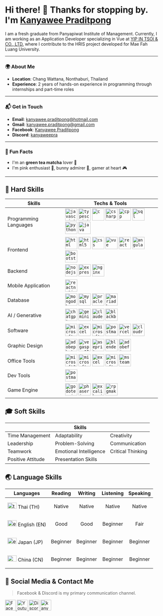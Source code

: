 <p align="center">

</p>

# Hi there! 👋 Thanks for stopping by. I'm [Kanyawee Praditpong](https://github.com/kanyaweepra)

I am a fresh graduate from Panyapiwat Institute of Management. Currently, I am working as an Application Developer specializing in Vue at [YIP IN TSOI & CO., LTD.](https://www.yipintsoi.com/) where I contribute to the HRIS project developed for Mae Fah Luang University.

---

### 🌍 About Me
- **Location**: Chang Wattana, Nonthaburi, Thailand
- **Experience**: 2 years of hands-on experience in programming through internships and part-time roles

---

### 📬 Get in Touch  
- **Email**: [kanyawee.praditpong@hotmail.com](mailto:kanyawee.praditpong@hotmail.com)
- **Gmail**: [kanyawee.praditpong@gmail.com](mailto:kanyawee.praditpong@gmail.com)
- **Facebook**: [Kanyawee Praditpong](https://fb.com/guy.suvijak)
- **Discord**: [kanyaweepra](https://discord.com/users/kanyaweepra)

---

### 🚀 Fun Facts
- I'm an **green tea matcha** lover 🍵
- I'm pink enthusiast 💖, bunny admirer 🐰, gamer at heart 🎮

---

## :muscle: Hard Skills

| Skills | Techs & Tools |
|--------|---------------|
| Programming Languages | <code>[<img src="https://upload.wikimedia.org/wikipedia/commons/9/99/Unofficial_JavaScript_logo_2.svg" title="JavaScript" alt="javascript" width="40" height="40"/>](https://www.w3schools.com/js/)</code> <code>[<img src="https://upload.wikimedia.org/wikipedia/commons/4/4c/Typescript_logo_2020.svg" title="TypeScript" alt="typescript" width="40" height="40"/>](https://www.typescriptlang.org/)</code> <code><img src="https://upload.wikimedia.org/wikipedia/commons/1/19/C_Logo.png" title="C" alt="c" width="40" height="40"/></code> <code><img src="https://upload.wikimedia.org/wikipedia/commons/b/bd/Logo_C_sharp.svg" title="C#" alt="csharp" width="40" height="40"/></code> <code><img src="https://upload.wikimedia.org/wikipedia/commons/1/18/ISO_C%2B%2B_Logo.svg" title="C++" alt="cpp" width="40" height="40"/></code> <code><a href="https://www.w3schools.com/sql/sql_intro.asp"><img src="https://db.cs.uni-tuebingen.de/teaching/ws2223/sql-is-a-programming-language/logo.svg" title="SQL" alt="sql" width="40" height="40"/></a></code> <code><a href="https://www.python.org/"><img src="https://upload.wikimedia.org/wikipedia/commons/c/c3/Python-logo-notext.svg" title="Python" alt="python" width="40" height="40"/></a></code> <code><img src="https://upload.wikimedia.org/wikipedia/en/3/30/Java_programming_language_logo.svg" title="Java" alt="java" width="40" height="40"/></code> |
| Frontend | <code><a href="https://www.w3schools.com/html/"><img src="https://upload.wikimedia.org/wikipedia/commons/6/61/HTML5_logo_and_wordmark.svg" title="HTML" alt="html" width="40" height="40"/></a></code> <code><a href="https://www.w3schools.com/html/"><img src="https://upload.wikimedia.org/wikipedia/commons/6/61/HTML5_logo_and_wordmark.svg" title="HTML5" alt="html5" width="40" height="40"/></a></code> <code><a href="https://www.w3schools.com/css/"><img src="https://upload.wikimedia.org/wikipedia/commons/d/d5/CSS3_logo_and_wordmark.svg" title="CSS" alt="css" width="40" height="40"/></a></code> <code><a href="https://vuejs.org/"><img src="https://upload.wikimedia.org/wikipedia/commons/9/95/Vue.js_Logo_2.svg" title="Vue.js" alt="vue" width="40" height="40"/></a></code> <code><a href="https://react.dev/"><img src="https://upload.wikimedia.org/wikipedia/commons/a/a7/React-icon.svg" title="React" alt="react" width="40" height="40"/></a></code> <code><a href="https://angular.io/"><img src="https://upload.wikimedia.org/wikipedia/commons/c/cf/Angular_full_color_logo.svg" title="Angular" alt="angular" width="40" height="40"/></a></code> <code><a href="https://getbootstrap.com/"><img src="https://upload.wikimedia.org/wikipedia/commons/b/b2/Bootstrap_logo.svg" title="Bootstrap" alt="bootstrap" width="40" height="40"/></a></code> |
| Backend | <code><a href="https://nodejs.org/"><img src="https://avatars.githubusercontent.com/u/9950313" title="Node.js" alt="nodejs" width="40" height="40"/></a></code> <code><a href="https://expressjs.com/"><img src="https://avatars.githubusercontent.com/u/5658226" title="Express" alt="express" width="40" height="40"/></a></code> <code><a href="https://www.nginx.com/"><img src="https://upload.wikimedia.org/wikipedia/commons/c/c5/Nginx_logo.svg" title="Nginx" alt="nginx" width="40" height="40"/></a></code> |
| Mobile Application | <code><a href="https://reactnative.dev/"><img src="https://upload.wikimedia.org/wikipedia/commons/a/a7/React-icon.svg" title="React Native" alt="reactnative" width="40" height="40"/></a></code> |
| Database | <code><a href="https://www.mongodb.com/"><img src="https://avatars.githubusercontent.com/u/45120" title="MongoDB" alt="mongodb" width="40" height="40"/></a></code> <code><a href="https://www.mysql.com/"><img src="https://upload.wikimedia.org/wikipedia/en/d/dd/MySQL_logo.svg" title="MySQL" alt="mysql" width="40" height="40"/></a></code> <code><a href="https://www.oracle.com/database/"><img src="https://upload.wikimedia.org/wikipedia/commons/5/50/Oracle_logo.svg" title="Oracle DB" alt="oracle" width="40" height="40"/></a></code> <code><a href="https://mariadb.org/"><img src="https://upload.wikimedia.org/wikipedia/en/6/6f/MariaDB_Logo.png" title="MariaDB" alt="mariadb" width="40" height="40"/></a></code> |
| AI / Generative | <code><a href="https://openai.com/chatgpt/"><img src="https://upload.wikimedia.org/wikipedia/commons/0/04/ChatGPT_logo.svg" title="ChatGPT" alt="chatgpt" width="40" height="40"/></a></code> <code><a href="https://deepmind.google/technologies/gemini/"><img src="https://upload.wikimedia.org/wikipedia/commons/0/0b/Google_Gemini_logo.svg" title="Gemini" alt="gemini" width="40" height="40"/></a></code> <code><a href="https://claude.ai/"><img src="https://wpforms.com/wp-content/uploads/2024/08/claude-logo.png" title="Claude AI" alt="claude" width="40" height="40"/></a></code> <code><a href="https://www.blackbox.ai/"><img src="https://avatars.githubusercontent.com/u/113139134" title="Blackbox" alt="blackbox" width="40" height="40"/></a></code> |
| Software              | <code><a href="https://www.microsoft.com/en-ww/microsoft-365/word/"><img src="https://upload.wikimedia.org/wikipedia/commons/f/fd/Microsoft_Office_Word_%282019–present%29.svg" title="Microsoft Word" alt="microsoftword" width="40" height="40"/></a></code> <code><a href="https://www.microsoft.com/en-us/microsoft-365/excel/"><img src="https://upload.wikimedia.org/wikipedia/commons/3/34/Microsoft_Office_Excel_%282019–present%29.svg" title="Microsfot Excel" alt="excel" width="40" height="40"/></a></code> <code><a href="https://www.microsoft.com/en/microsoft-365/powerpoint"><img src="https://upload.wikimedia.org/wikipedia/commons/0/0d/Microsoft_Office_PowerPoint_%282019–present%29.svg" title="Microsoft PowerPoint" alt="microsoftpowerpoint" width="40" height="40"/></a></code> <code><a href="https://www.postman.com/"><img src="https://avatars.githubusercontent.com/u/10251060" title="Postman" alt="postman" width="40" height="40"/></a></code> <code><a href="https://vercel.com/"><img src="https://avatars.githubusercontent.com/u/14985020" title="Vercel" alt="vercel" width="40" height="40"/></a></code> <code><a href="https://cloud.google.com/run"><img src="https://avatars.githubusercontent.com/u/2810941" title="Cloud Run" alt="cloudrun" width="40" height="40"/></a></code> |
| Graphic Design        | <code><a href="https://www.adobe.com/th_en/products/photoshop.html"><img src="https://upload.wikimedia.org/wikipedia/commons/a/af/Adobe_Photoshop_CC_icon.svg" title="Adobe Photoshop" alt="adobephotoshop" width="40" height="40"/></a></code> <code><a href="https://store.steampowered.com/app/689790/VEGAS_Pro_15_Edit_Steam_Edition/"><img src="https://upload.wikimedia.org/wikipedia/commons/3/39/Vegas_Pro_15.0.png" title="Vegas Pro 15" alt="vegaspro15" width="40" height="40"/></a></code> <code><a href="https://store.steampowered.com/app/431730/Aseprite/"><img src="https://avatars.githubusercontent.com/u/3853896" title="Aseprite" alt="aseprite" width="40" height="40"/></a></code> <code><a href="https://www.blender.org/"><img src="https://avatars.githubusercontent.com/u/52924476" title="Blender" alt="blender" width="40" height="40"/></a></code> <code><a href="https://www.figma.com/"><img src="https://www.vectorlogo.zone/logos/figma/figma-icon.svg" title="Adobe Figma" alt="adobefigma" width="40" height="40"/></a></code> |
| Office Tools | <code><a href="https://www.microsoft.com/en-ww/microsoft-365/"><img src="https://upload.wikimedia.org/wikipedia/commons/4/44/Microsoft_logo.svg" title="Microsoft 365" alt="microsoft365" width="40" height="40"/></a></code> <code><a href="https://www.microsoft.com/en-ww/microsoft-365/word/"><img src="https://upload.wikimedia.org/wikipedia/commons/f/fd/Microsoft_Office_Word_%282019–present%29.svg" title="Microsoft Word" alt="microsoftword" width="40" height="40"/></a></code> <code><a href="https://www.microsoft.com/en-us/microsoft-365/excel/"><img src="https://upload.wikimedia.org/wikipedia/commons/3/34/Microsoft_Office_Excel_%282019–present%29.svg" title="Microsoft Excel" alt="excel" width="40" height="40"/></a></code> <code><a href="https://www.microsoft.com/en/microsoft-365/powerpoint"><img src="https://upload.wikimedia.org/wikipedia/commons/0/0d/Microsoft_Office_PowerPoint_%282019–present%29.svg" title="Microsoft PowerPoint" alt="microsoftpowerpoint" width="40" height="40"/></a></code> <code><a href="https://www.microsoft.com/en/microsoft-teams/group-chat-software"><img src="https://upload.wikimedia.org/wikipedia/commons/4/4e/Microsoft_Office_Teams_%282018%E2%80%93present%29.svg" title="Microsoft Teams" alt="msteams" width="40" height="40"/></a></code> |
| Dev Tools    | <code><a href="https://www.postman.com/"><img src="https://avatars.githubusercontent.com/u/10251060" title="Postman" alt="postman" width="40" height="40"/></a></code> |
| Game Engine           | <code><a href="https://godotengine.org/"><img src="https://avatars.githubusercontent.com/u/6318500" title="Godot Engine" alt="godotengine" width="40" height="40"/></a></code> <code><a href="https://phaser.io/"><img src="https://avatars.githubusercontent.com/u/54856938" title="Phaser.js" alt="phaserjs" width="40" height="40"/></a></code> <code><a href="https://excaliburjs.com/"><img src="https://avatars.githubusercontent.com/u/6165683" title="Excalibur.js" alt="excaliburjs" width="40" height="40"/></a></code> <code><a href="https://www.rpgmakerweb.com/"><img src="https://upload.wikimedia.org/wikipedia/en/b/b0/RPG_Maker_MZ_Logo.png" title="RPG Maker" alt="rpgmaker" width="40" height="40"/></a></code> |

## :mortar_board: Soft Skills

|                   | Skills                 |                   |
|-------------------|------------------------|-------------------|
| Time Management   | Adaptability           | Creativity        |
| Leadership        | Problem-Solving        | Communication     |
| Teamwork          | Emotional Intelligence | Critical Thinking |
| Positive Attitude | Presentation Skills    |                   |

## :earth_asia: Language Skills
| Languages | Reading | Writing | Listening | Speaking |
|-----------|---------|---------|-----------|----------|
| <img src="https://static.wikia.nocookie.net/duolingo/images/2/25/Flag-th.svg/revision/latest?cb=20160603170720" alt="thai" width="30" height="20"/> Thai (TH)    | <p align="center">Native</p>   | <p align="center">Native</p>  | <p align="center">Native</p>    | <p align="center">Native</p>   |
| <img src="https://upload.wikimedia.org/wikipedia/commons/a/a9/Flag_of_the_United_States_%28DoS_ECA_Color_Standard%29.svg" alt="english" width="30" height="20"/> English (EN) | <p align="center">Good</p>   | <p align="center">Good</p>  | <p align="center">Beginner</p>    | <p align="center">Fair</p>   |
| <img src="https://upload.wikimedia.org/wikipedia/en/thumb/9/9e/Flag_of_Japan.svg/510px-Flag_of_Japan.svg.png" alt="english" width="30" height="20"/> Japan (JP) | <p align="center">Beginner</p>   | <p align="center">Beginner</p>  | <p align="center">Beginner</p>    | <p align="center">Beginner</p>   |
| <img src="https://upload.wikimedia.org/wikipedia/commons/thumb/f/fa/Flag_of_the_People%27s_Republic_of_China.svg/510px-Flag_of_the_People%27s_Republic_of_China.svg.png" width="30" height="20"/> China (CN) | <p align="center">Beginner</p>   | <p align="center">Beginner</p>  | <p align="center">Beginner</p>    | <p align="center">Beginner</p>   |

## :link: Social Media & Contact Me
> <p>Facebook & Discord is my primary communication channel.</p>
<div align="left">
  <a href="https://www.facebook.com/kayyawirpradisthphngs" target="_blank">
    <img src="https://img.shields.io/static/v1?message=Facebook&logo=facebook&label=&color=1877F2&logoColor=white&labelColor=&style=for-the-badge" height="35" alt="Facebook : guy.suvijak"  />
  </a>
  <a href="https://www.youtube.com/c/kanyaweepra" target="_blank">
    <img src="https://img.shields.io/static/v1?message=Youtube&logo=youtube&label=&color=FF0000&logoColor=white&labelColor=&style=for-the-badge" height="35" alt="Youtube: MeteorVIIx"  />
  </a>
  <a href="https://discord.com/users/kanyaweepra" target="_blank">
    <img src="https://img.shields.io/static/v1?message=Discord&logo=discord&label=&color=7289DA&logoColor=white&labelColor=&style=for-the-badge" height="35" alt="Discord : meteorviix"  />
  </a>
  <a href="mailto:kanyawee.praditpong@hotmail.com" target="_blank">
    <img src="https://img.shields.io/static/v1?message=Outlook&logo=microsoft-outlook&label=&color=0078D4&logoColor=white&labelColor=&style=for-the-badge" height="35" alt="kanyawee.praditpong@hotmail.com"  />
  </a>
</div>
</br>
